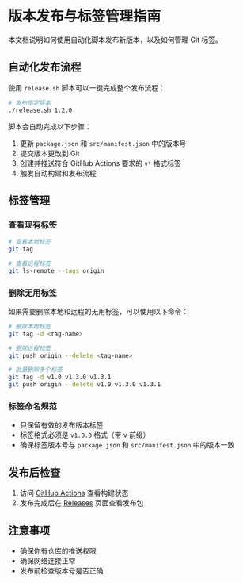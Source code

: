# 版本发布与标签管理指南

本文档说明如何使用自动化脚本发布新版本，以及如何管理 Git 标签。

## 自动化发布流程

使用 `release.sh` 脚本可以一键完成整个发布流程：

```bash
# 发布指定版本
./release.sh 1.2.0
```

脚本会自动完成以下步骤：
1. 更新 `package.json` 和 `src/manifest.json` 中的版本号
2. 提交版本更改到 Git
3. 创建并推送符合 GitHub Actions 要求的 `v*` 格式标签
4. 触发自动构建和发布流程

## 标签管理

### 查看现有标签
```bash
# 查看本地标签
git tag

# 查看远程标签
git ls-remote --tags origin
```

### 删除无用标签

如果需要删除本地和远程的无用标签，可以使用以下命令：

```bash
# 删除本地标签
git tag -d <tag-name>

# 删除远程标签
git push origin --delete <tag-name>

# 批量删除多个标签
git tag -d v1.0 v1.3.0 v1.3.1
git push origin --delete v1.0 v1.3.0 v1.3.1
```

### 标签命名规范

- 只保留有效的发布版本标签
- 标签格式必须是 `v1.0.0` 格式（带 v 前缀）
- 确保标签版本号与 `package.json` 和 `src/manifest.json` 中的版本一致

## 发布后检查

1. 访问 [GitHub Actions](https://github.com/util6/typora-plugin-markmap-plus/actions) 查看构建状态
2. 发布完成后在 [Releases](https://github.com/util6/typora-plugin-markmap-plus/releases) 页面查看发布包

## 注意事项

- 确保你有仓库的推送权限
- 确保网络连接正常
- 发布前检查版本号是否正确